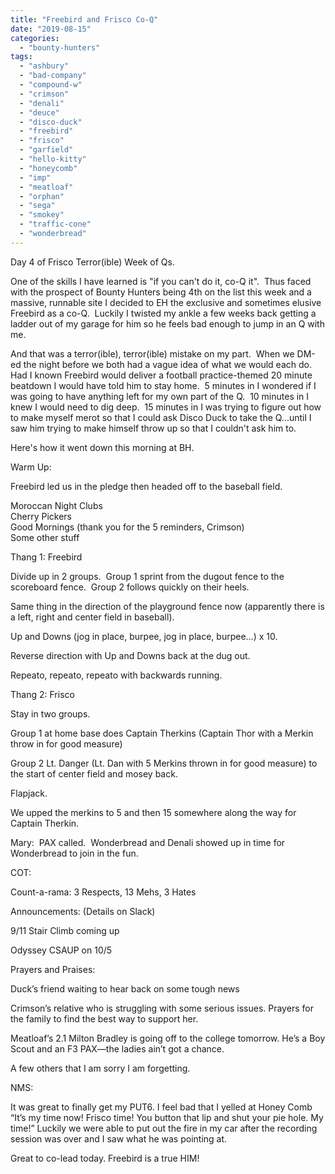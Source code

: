 ```yaml
---
title: "Freebird and Frisco Co-Q"
date: "2019-08-15"
categories: 
  - "bounty-hunters"
tags: 
  - "ashbury"
  - "bad-company"
  - "compound-w"
  - "crimson"
  - "denali"
  - "deuce"
  - "disco-duck"
  - "freebird"
  - "frisco"
  - "garfield"
  - "hello-kitty"
  - "honeycomb"
  - "imp"
  - "meatloaf"
  - "orphan"
  - "sega"
  - "smokey"
  - "traffic-cone"
  - "wonderbread"
---
```


Day 4 of Frisco Terror(ible) Week of Qs.

One of the skills I have learned is "if you can't do it, co-Q it".  Thus faced with the prospect of Bounty Hunters being 4th on the list this week and a massive, runnable site I decided to EH the exclusive and sometimes elusive Freebird as a co-Q.  Luckily I twisted my ankle a few weeks back getting a ladder out of my garage for him so he feels bad enough to jump in an Q with me.

And that was a terror(ible), terror(ible) mistake on my part.  When we DM-ed the night before we both had a vague idea of what we would each do.  Had I known Freebird would deliver a football practice-themed 20 minute beatdown I would have told him to stay home.  5 minutes in I wondered if I was going to have anything left for my own part of the Q.  10 minutes in I knew I would need to dig deep.  15 minutes in I was trying to figure out how to make myself merot so that I could ask Disco Duck to take the Q...until I saw him trying to make himself throw up so that I couldn't ask him to.  

Here's how it went down this morning at BH.

Warm Up:

Freebird led us in the pledge then headed off to the baseball field.  

Moroccan Night Clubs  
Cherry Pickers  
Good Mornings (thank you for the 5 reminders, Crimson)  
Some other stuff

Thang 1: Freebird

Divide up in 2 groups.  Group 1 sprint from the dugout fence to the scoreboard fence.  Group 2 follows quickly on their heels.  

Same thing in the direction of the playground fence now (apparently there is a left, right and center field in baseball).  

Up and Downs (jog in place, burpee, jog in place, burpee...) x 10.

Reverse direction with Up and Downs back at the dug out.  

Repeato, repeato, repeato with backwards running.

Thang 2: Frisco

Stay in two groups.

Group 1 at home base does Captain Therkins (Captain Thor with a Merkin throw in for good measure)

Group 2 Lt. Danger (Lt. Dan with 5 Merkins thrown in for good measure) to the start of center field and mosey back.

Flapjack.

We upped the merkins to 5 and then 15 somewhere along the way for Captain Therkin.

Mary:  PAX called.  Wonderbread and Denali showed up in time for Wonderbread to join in the fun.

COT:

Count-a-rama: 3 Respects, 13 Mehs, 3 Hates

Announcements: (Details on Slack)

9/11 Stair Climb coming up

Odyssey CSAUP on 10/5

Prayers and Praises:

Duck’s friend waiting to hear back on some tough news

Crimson’s relative who is struggling with some serious issues. Prayers for the family to find the best way to support her.

Meatloaf’s 2.1 Milton Bradley is going off to the college tomorrow. He’s a Boy Scout and an F3 PAX—the ladies ain’t got a chance.

A few others that I am sorry I am forgetting.

NMS:

It was great to finally get my PUT6. I feel bad that I yelled at Honey Comb “It’s my time now! Frisco time! You button that lip and shut your pie hole. My time!” Luckily we were able to put out the fire in my car after the recording session was over and I saw what he was pointing at.

Great to co-lead today. Freebird is a true HIM!

